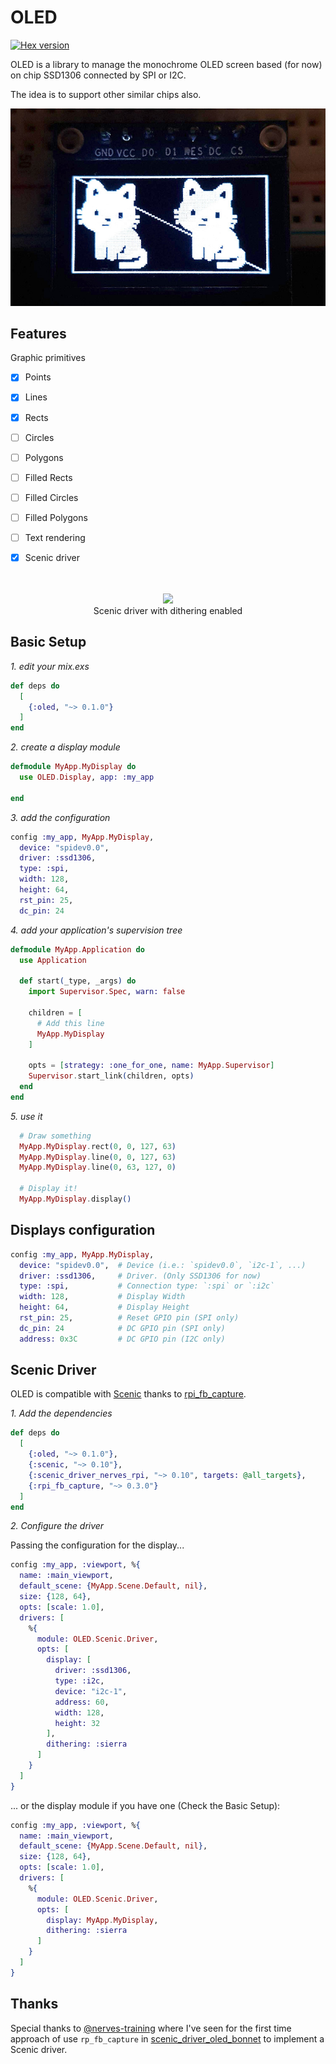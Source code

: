 # OLED

[![Hex version](https://img.shields.io/hexpm/v/oled.svg "Hex version")](https://hex.pm/packages/oled)


OLED is a library to manage the monochrome OLED screen based (for now) on chip SSD1306 connected by SPI or I2C.

The idea is to support other similar chips also.

![Sample](images/sample.jpeg)

## Features

Graphic primitives
- [x] Points
- [x] Lines
- [x] Rects
- [ ] Circles
- [ ] Polygons
- [ ] Filled Rects
- [ ] Filled Circles
- [ ] Filled Polygons
- [ ] Text rendering
- [x] Scenic driver



<p align="center">
  <br>
  <br>
  <img src="images/scenic_preview.gif"><br>
  Scenic driver with dithering enabled
  <br>
</p>




## Basic Setup

*1. edit your mix.exs*

```elixir
def deps do
  [
    {:oled, "~> 0.1.0"}
  ]
end
```

*2. create a display module*

```elixir
defmodule MyApp.MyDisplay do
  use OLED.Display, app: :my_app

end
```

*3. add the configuration*

```elixir
config :my_app, MyApp.MyDisplay,
  device: "spidev0.0",
  driver: :ssd1306,
  type: :spi,
  width: 128,
  height: 64,
  rst_pin: 25,
  dc_pin: 24
```

*4. add your application's supervision tree*
```elixir
defmodule MyApp.Application do
  use Application

  def start(_type, _args) do
    import Supervisor.Spec, warn: false

    children = [
      # Add this line
      MyApp.MyDisplay
    ]

    opts = [strategy: :one_for_one, name: MyApp.Supervisor]
    Supervisor.start_link(children, opts)
  end
end
```

*5. use it*

```elixir
  # Draw something
  MyApp.MyDisplay.rect(0, 0, 127, 63)
  MyApp.MyDisplay.line(0, 0, 127, 63)
  MyApp.MyDisplay.line(0, 63, 127, 0)

  # Display it!
  MyApp.MyDisplay.display()
```

## Displays configuration

```elixir
config :my_app, MyApp.MyDisplay,
  device: "spidev0.0",  # Device (i.e.: `spidev0.0`, `i2c-1`, ...)
  driver: :ssd1306,     # Driver. (Only SSD1306 for now)
  type: :spi,           # Connection type: `:spi` or `:i2c`
  width: 128,           # Display Width
  height: 64,           # Display Height
  rst_pin: 25,          # Reset GPIO pin (SPI only)
  dc_pin: 24            # DC GPIO pin (SPI only)
  address: 0x3C         # DC GPIO pin (I2C only)
```

## Scenic Driver


OLED is compatible with [Scenic](https://github.com/boydm/scenic) thanks to [rpi_fb_capture](https://github.com/fhunleth/rpi_fb_capture).

*1. Add the dependencies*

```elixir
def deps do
  [
    {:oled, "~> 0.1.0"},
    {:scenic, "~> 0.10"},
    {:scenic_driver_nerves_rpi, "~> 0.10", targets: @all_targets},
    {:rpi_fb_capture, "~> 0.3.0"}
  ]
end
```

*2. Configure the driver*

Passing the configuration for the display...

```elixir
config :my_app, :viewport, %{
  name: :main_viewport,
  default_scene: {MyApp.Scene.Default, nil},
  size: {128, 64},
  opts: [scale: 1.0],
  drivers: [
    %{
      module: OLED.Scenic.Driver,
      opts: [
        display: [
          driver: :ssd1306,
          type: :i2c,
          device: "i2c-1",
          address: 60,
          width: 128,
          height: 32
        ],
        dithering: :sierra
      ]
    }
  ]
}
```


... or the display module if you have one (Check the Basic Setup):

```elixir
config :my_app, :viewport, %{
  name: :main_viewport,
  default_scene: {MyApp.Scene.Default, nil},
  size: {128, 64},
  opts: [scale: 1.0],
  drivers: [
    %{
      module: OLED.Scenic.Driver,
      opts: [
        display: MyApp.MyDisplay,
        dithering: :sierra
      ]
    }
  ]
}

```

## Thanks

Special thanks to [@nerves-training](https://github.com/nerves-training) where I've seen for the first time approach of use `rp_fb_capture` in [scenic_driver_oled_bonnet](https://github.com/nerves-training/scenic_driver_oled_bonnet) to implement a Scenic driver.


